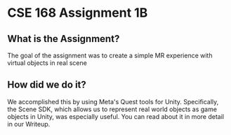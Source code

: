 # CSE 168 Assignment 1B
## What is the Assignment?
The goal of the assignment was to create a simple MR experience with virtual objects in real scene
## How did we do it?
We accomplished this by using Meta's Quest tools for Unity. Specifically, the Scene SDK, which allows us to represent real world objects as game objects in Unity, was especially useful. You can read about it in more detail in our Writeup.
